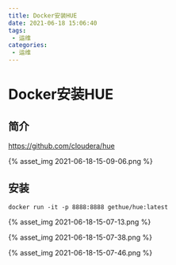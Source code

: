```yaml
---
title: Docker安装HUE
date: 2021-06-18 15:06:40
tags:
 - 运维
categories:
 - 运维
---
```


# Docker安装HUE

## 简介

https://github.com/cloudera/hue

{% asset_img 2021-06-18-15-09-06.png %}


## 安装
```
docker run -it -p 8888:8888 gethue/hue:latest
```


{% asset_img 2021-06-18-15-07-13.png %}

{% asset_img 2021-06-18-15-07-38.png %}

{% asset_img 2021-06-18-15-07-46.png %}
